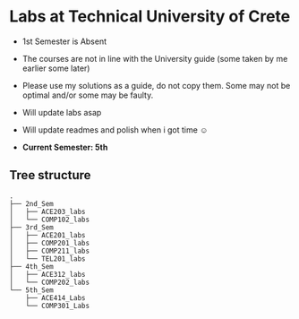 # Labs at Technical University of Crete

- 1st Semester is Absent 
- The courses are not in line with the University guide (some taken by me earlier some later)
- Please use my solutions as a guide, do not copy them. Some may not be optimal and/or some may be faulty.
- Will update labs asap
- Will update readmes and polish when i got time :relaxed:

- **Current Semester: 5th**

## Tree structure

```
.
├── 2nd_Sem
│   ├── ACE203_labs
│   └── COMP102_labs
├── 3rd_Sem
│   ├── ACE201_labs
│   ├── COMP201_labs
│   ├── COMP211_labs
│   └── TEL201_labs
├── 4th_Sem
│   ├── ACE312_labs
│   └── COMP202_labs
└── 5th_Sem
    ├── ACE414_Labs
    └── COMP301_Labs

```
